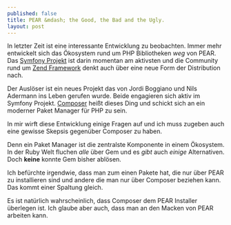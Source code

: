 ```yaml
---
published: false
title: PEAR &mdash; the Good, the Bad and the Ugly.
layout: post
---
```

In letzter Zeit ist eine interessante Entwicklung zu beobachten. Immer
mehr entwickelt sich das Ökosystem rund um PHP Bibliotheken _weg_ von
PEAR. Das [Symfony Projekt](http://symfony.com) ist darin momentan am
aktivsten und die Community rund um [Zend Framework](http://framework.zend.com) 
denkt auch über eine neue Form der Distribution nach.

Der Auslöser ist ein neues Projekt das von Jordi Boggiano und Nils
Adermann ins Leben gerufen wurde. Beide engagieren sich aktiv im Symfony
Projekt. [Composer](https://github.com/composer/composer) heißt dieses
Ding und schickt sich an ein moderner Paket Manager für PHP zu sein.

In mir wirft diese Entwicklung einige Fragen auf und ich muss zugeben
auch eine gewisse Skepsis gegenüber Composer zu haben.

Denn ein Paket Manager ist die zentralste Komponente in einem Ökosystem.
In der Ruby Welt fluchen _alle_ über Gem und es _gibt_ auch _einige_
Alternativen. Doch **keine** konnte Gem bisher ablösen.

Ich befürchte irgendwie, dass man zum einen Pakete hat, die nur über
PEAR zu installieren sind und andere die man nur über Composer beziehen
kann. Das kommt einer Spaltung gleich.

Es ist natürlich wahrscheinlich, dass Composer dem PEAR Installer
überlegen ist. Ich glaube aber auch, dass man an den Macken von PEAR
arbeiten kann.

